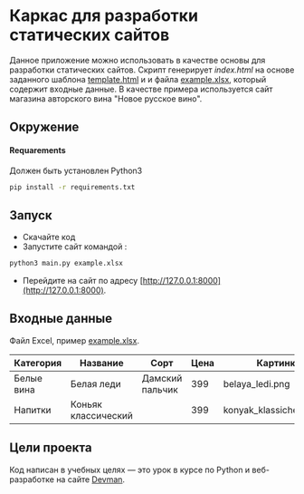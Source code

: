 # Каркас для разработки статических сайтов
Данное приложение можно использовать в качестве  основы для разработки статических сайтов. 
Скрипт генерирует *index.html* на основе заданного шаблона [template.html](https://github.com/nezaicev/devman_wins/blob/master/template.html) и
и файла [example.xlsx](https://github.com/nezaicev/devman_wins/blob/master/example.xlsx), который содержит входные данные. 
В качестве примера используется сайт магазина авторского вина "Новое русское вино".
 

## Окружение
 #### Requarements
Должен быть установлен  Python3

``` bash
pip install -r requirements.txt
```

## Запуск

- Скачайте код
- Запустите сайт командой :
``` bash
python3 main.py example.xlsx
```
- Перейдите на сайт по адресу [http://127.0.0.1:8000](http://127.0.0.1:8000).

## Входные данные
 Файл Excel, пример [example.xlsx](https://github.com/nezaicev/devman_wins/blob/master/example.xlsx).
 
| Категория             | Название           | Сорт           | Цена | Картинка                |   Акция             |
| --------------------- | ------------------ |----------------|------|-------------------------|---------------------|
| Белые вина            | Белая леди         | Дамский пальчик|  399 | belaya_ledi.png         | Выгодное предложение|
| Напитки               | Коньяк классический|                |  399 | konyak_klassicheskyi.png|                     |


## Цели проекта

Код написан в учебных целях — это урок в курсе по Python и веб-разработке на сайте [Devman](https://dvmn.org).
